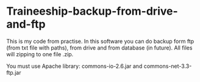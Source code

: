 # Traineeship-backup-from-drive-and-ftp
This is my code from practise. In this software you can do backup form ftp (from txt file with paths), from drive and from database (in future).
All files will zipping to one file .zip.

You must use Apache library:
commons-io-2.6.jar and
commons-net-3.3-ftp.jar
